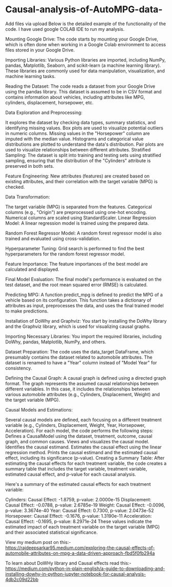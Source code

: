 # Causal-analysis-of-AutoMPG-data-

Add files via upload
Below is the detailed example of the functionality of the code. I have used google COLAB IDE to run my analysis. 


Mounting Google Drive: The code starts by mounting your Google Drive, which is often done when working in a Google Colab environment to access files stored in your Google Drive.

Importing Libraries: Various Python libraries are imported, including NumPy, pandas, Matplotlib, Seaborn, and scikit-learn (a machine learning library). These libraries are commonly used for data manipulation, visualization, and machine learning tasks.

Reading the Dataset: The code reads a dataset from your Google Drive using the pandas library. This dataset is assumed to be in CSV format and contains information about vehicles, including attributes like MPG, cylinders, displacement, horsepower, etc.

Data Exploration and Preprocessing:

It explores the dataset by checking data types, summary statistics, and identifying missing values.
Box plots are used to visualize potential outliers in numeric columns.
Missing values in the "Horsepower" column are imputed with the median value.
Histograms and categorical value distributions are plotted to understand the data's distribution.
Pair plots are used to visualize relationships between different attributes.
Stratified Sampling: The dataset is split into training and testing sets using stratified sampling, ensuring that the distribution of the "Cylinders" attribute is preserved in both sets.

Feature Engineering: New attributes (features) are created based on existing attributes, and their correlation with the target variable (MPG) is checked.

Data Transformation:

The target variable (MPG) is separated from the features.
Categorical columns (e.g., "Origin") are preprocessed using one-hot encoding.
Numerical columns are scaled using StandardScaler.
Linear Regression Model: A linear regression model is trained using the prepared data.

Random Forest Regressor Model: A random forest regressor model is also trained and evaluated using cross-validation.

Hyperparameter Tuning: Grid search is performed to find the best hyperparameters for the random forest regressor model.

Feature Importance: The feature importances of the best model are calculated and displayed.

Final Model Evaluation: The final model's performance is evaluated on the test dataset, and the root mean squared error (RMSE) is calculated.

Predicting MPG: A function predict_mpg is defined to predict the MPG of a vehicle based on its configuration. This function takes a dictionary of attributes as input, preprocesses the data, and uses the final trained model to make predictions.

Installation of DoWhy and Graphviz: You start by installing the DoWhy library and the Graphviz library, which is used for visualizing causal graphs.

Importing Necessary Libraries: You import the required libraries, including DoWhy, pandas, Matplotlib, NumPy, and others.

Dataset Preparation: The code uses the data_target DataFrame, which presumably contains the dataset related to automobile attributes. The dataset is renamed to have a "Year" column instead of "Model Year" for consistency.

Defining the Causal Graph: A causal graph is defined using a directed graph format. The graph represents the assumed causal relationships between different variables. In this case, it includes the relationships between various automobile attributes (e.g., Cylinders, Displacement, Weight) and the target variable (MPG).

Causal Models and Estimations:

Several causal models are defined, each focusing on a different treatment variable (e.g., Cylinders, Displacement, Weight, Year, Horsepower, Acceleration).
For each model, the code performs the following steps:
Defines a CausalModel using the dataset, treatment, outcome, causal graph, and common causes.
Views and visualizes the causal model.
Identifies the causal estimand.
Estimates the causal effect using the linear regression method.
Prints the causal estimand and the estimated causal effect, including its significance (p-value).
Creating a Summary Table: After estimating the causal effects for each treatment variable, the code creates a summary table that includes the target variable, treatment variable, estimated causal effect, and p-value for each causal analysis.

Here's a summary of the estimated causal effects for each treatment variable:

Cylinders: Causal Effect: -1.8759, p-value: 2.0000e-15
Displacement: Causal Effect: -0.0788, p-value: 2.6785e-19
Weight: Causal Effect: -0.0096, p-value: 3.3674e-40
Year: Causal Effect: 0.7300, p-value: 2.0473e-52
Horsepower: Causal Effect: -0.1676, p-value: 1.3190e-11
Acceleration: Causal Effect: -0.1695, p-value: 8.2971e-24
These values indicate the estimated impact of each treatment variable on the target variable (MPG) and their associated statistical significance.

View my medium post on this:- https://rajdeepsarkar95.medium.com/exploring-the-causal-effects-of-automobile-attributes-on-mpg-a-data-driven-approach-fbd5f0fb294a

To learn about DoWHy library and Causal effects read this:- https://medium.com/python-in-plain-english/a-guide-to-downloading-and-installing-dowhy-in-python-jupyter-notebook-for-causal-analysis-4db2c09d22bb
